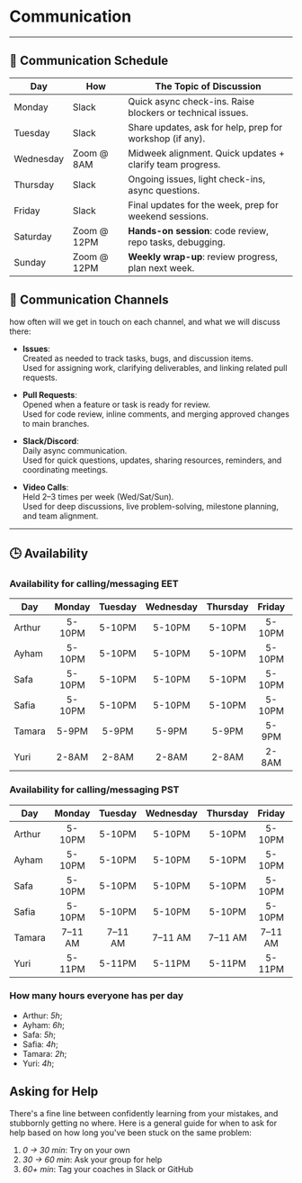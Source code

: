 <!--
    this template is for inspiration, feel free to change it however you like!

    Careful! be sure to protect your privacy when filling out this document
        everything you write here will be public
        so share only what you are comfortable sharing online
        you can share the rest in confidence with you group by another channel
-->

# Communication

---

## 📅 Communication Schedule

| Day      | How           | The Topic of Discussion                            |
|----------|---------------|----------------------------------------------------|
| Monday | Slack | Quick async check-ins. Raise blockers or technical issues. |
| Tuesday | Slack         | Share updates, ask for help, prep for workshop (if any).|
| Wednesday| Zoom @ 8AM | Midweek alignment. Quick updates + clarify team progress.|
| Thursday | Slack         | Ongoing issues, light check-ins, async questions. |
| Friday   | Slack         | Final updates for the week, prep for weekend sessions.|
| Saturday | Zoom @ 12PM   | **Hands-on session**: code review, repo tasks, debugging.|
| Sunday   | Zoom @ 12PM   | **Weekly wrap-up**: review progress, plan next week.|

## 💬 Communication Channels

how often will we get in touch on each channel, and what we will discuss there:

- **Issues**:  
  Created as needed to track tasks, bugs, and discussion items.  
  Used for assigning work, clarifying deliverables, and linking related pull requests.

- **Pull Requests**:  
  Opened when a feature or task is ready for review.  
  Used for code review, inline comments, and merging approved changes to main branches.

- **Slack/Discord**:  
  Daily async communication.  
  Used for quick questions, updates, sharing resources, reminders, and coordinating
  meetings.

- **Video Calls**:  
  Held 2–3 times per week (Wed/Sat/Sun).  
  Used for deep discussions, live problem-solving, milestone planning, and team alignment.

---

## 🕒 Availability

### Availability for calling/messaging EET

| Day    | Monday | Tuesday | Wednesday | Thursday | Friday | Saturday | Sunday |
| ------ | :----: | :-----: | :-------: | :------: | :----: | :------: | :----: |
| Arthur | 5-10PM  | 5-10PM   | 5-10PM  | 5-10PM   | 5-10PM | 8AM-8PM  | 8AM-8PM|
| Ayham  | 5-10PM  | 5-10PM   | 5-10PM  | 5-10PM   | 5-10PM | 8AM-8PM  | 8AM-8PM|
| Safa   | 5-10PM  | 5-10PM   | 5-10PM  | 5-10PM   | 5-10PM | 8AM-8PM  | 8AM-8PM|
| Safia  | 5-10PM  | 5-10PM   | 5-10PM  | 5-10PM   | 5-10PM | 8AM-8PM  | 8AM-8PM|
| Tamara | 5-9PM  | 5-9PM   | 5-9PM  | 5-9PM   | 5-9PM |  5-9PM  |  5-9PM|
| Yuri   | 2-8AM  | 2-8AM   | 2-8AM  | 2-8AM   | 2-8AM | 2-8AM  | 2-8AM|

### Availability for calling/messaging PST

| Day    | Monday | Tuesday | Wednesday | Thursday | Friday | Saturday | Sunday |
| ------ | :----: | :-----: | :-------: | :------: | :----: | :------: | :----: |
| Arthur | 5-10PM  | 5-10PM   | 5-10PM  | 5-10PM   | 5-10PM | 8AM-8PM  | 8AM-8PM|
| Ayham  | 5-10PM  | 5-10PM   | 5-10PM  | 5-10PM   | 5-10PM | 8AM-8PM  | 8AM-8PM|
| Safa   | 5-10PM  | 5-10PM   | 5-10PM  | 5-10PM   | 5-10PM | 8AM-8PM  | 8AM-8PM|
| Safia  | 5-10PM  | 5-10PM   | 5-10PM  | 5-10PM   | 5-10PM | 8AM-8PM  | 8AM-8PM|
| Tamara | 7–11 AM  | 7–11 AM   | 7–11 AM  | 7–11 AM   | 7–11 AM | 7–11 AM  | 7–11 AM|
| Yuri   | 5-11PM  | 5-11PM   | 5-11PM  | 5-11PM   | 5-11PM | 8AM-8PM  | 8AM-8PM|

### How many hours everyone has per day

- Arthur: _5h_;
- Ayham: _6h_;
- Safa: _5h_;
- Safia: _4h_;
- Tamara: _2h_;
- Yuri: _4h_;

## Asking for Help

There's a fine line between confidently learning from your mistakes, and
stubbornly getting no where. Here is a general guide for when to ask for help
based on how long you've been stuck on the same problem:

1. _0 -> 30 min_: Try on your own
1. _30 -> 60 min_: Ask your group for help
1. _60+ min_: Tag your coaches in Slack or GitHub
